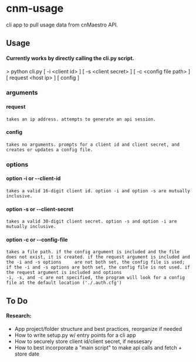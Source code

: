 # cnm-usage
cli app to pull usage data from cnMaestro API.

## Usage

#### Currently works by directly calling the cli.py script.
   \> python cli.py \[ -i \<client id> ] \[ -s \<client secret> ] \[ -c \<config file path> ] \[ request \<host ip> ] \[ config ]
  
  ### arguments
  #### request
    takes an ip address. attempts to generate an api session.
  
  #### config
    takes no arguments. prompts for a client id and client secret, and creates or updates a config file. 
    
  ### options 
  #### option -i or --client-id
    takes a valid 16-digit client id. option -i and option -s are mutually inclusive.
  
  #### option -s or --client-secret
    takes a valid 30-digit client secret. option -s and option -i are mutually inclusive.
    
  #### option -c or --config-file
    takes a file path. if the config argument is included and the file does not exist, it is created. if the request argument is included and the -i and -s options     are not both set, the config file is used; if the -i and -s options are both set, the config file is not used. if the request argument is included and options
    -i, -s, and -c are not specified, the program will look for a config file at the default location ('./.auth.cfg')
  

## To Do
####  Research:
  - App project/folder structure and best practices, reorganize if needed
  - How to write setup.py w/ entry points for a cli app
  - How to securely store client id/client secret, if nessesary
  - How to best incorporate a "main script" to make api calls and fetch + store date
